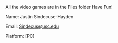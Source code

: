 All the video games are in the Files folder
Have Fun!

Name: Justin Sindecuse-Hayden

Email: Sindecus@usc.edu

Platform: [PC]
